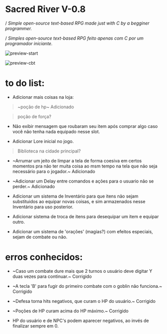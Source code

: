 # Sacred River V-0.8

/ *Simple open-source text-based RPG made just with C by a begginer programmer.*

/ *Simples open-source text-based RPG feito apenas com C por um programador iniciante.*

![preview-start](https://i.imgur.com/RVEaqZA.png)

![preview-cbt](https://i.imgur.com/VWgAGGm.png)

# to do list:



- Adicionar mais coisas na loja:
 > ~poção de hp~ Adicionado
 
 > poção de força?

- Não exibir mensagem que roubaram seu item após comprar algo caso você não tenha nada equipado nesse slot.

- Adicionar Lore inicial no jogo.
 > Biblioteca na cidade principal?

- ~Arrumar um jeito de limpar a tela de forma coesiva  em certos momentos pra não ter muita coisa ao msm tempo na tela que não seja necessário para o jogador.~ Adicionado


- ~Adicionar um Delay entre comandos e ações para o usuario não se perder.~ Adicionado

- Adicionar um sistema de Inventário para que itens não sejam substituidos ao equipar novas coisas, e sim armazenados nesse Inventário para uso posterior.

- Adicionar sistema de troca de itens para desequipar um item e equipar outro.

- Adicionar um sistema de 'orações' (magias?) com efeitos especiais, sejam de combate ou não.

# erros conhecidos:

- ~Caso um combate dure mais que 2 turnos o usuário deve digitar Y duas vezes para continuar.~ Corrigido
 
- ~A tecla 'B' para fugir do primeiro combate com o goblin não funciona.~ Corrigido

- ~Defesa torna hits negativos, que curam o HP do usuário.~ Corrigido


- ~Poções de HP curam acima do HP máximo.~ Corrigido

- HP do usuário e de NPC's podem aparecer negativos, ao invés de finalizar sempre em 0.
